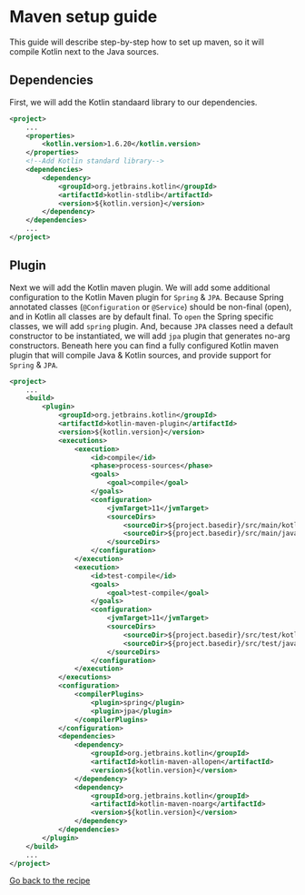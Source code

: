 # Maven setup guide

This guide will describe step-by-step how to set up maven, so it will compile Kotlin next to the Java sources. 

## Dependencies

First, we will add the Kotlin standaard library to our dependencies.  

````xml
<project>
    ...
    <properties>
        <kotlin.version>1.6.20</kotlin.version>
    </properties>
    <!--Add Kotlin standard library-->
    <dependencies>
        <dependency>
            <groupId>org.jetbrains.kotlin</groupId>
            <artifactId>kotlin-stdlib</artifactId>
            <version>${kotlin.version}</version>
        </dependency>
    </dependencies>
    ...
</project>
````    

## Plugin

Next we will add the Kotlin maven plugin. We will add some additional configuration to the Kotlin Maven plugin for ``Spring`` & ``JPA``. 
Because Spring annotated classes (``@Configuration`` or ``@Service``) should be non-final (open), and in Kotlin all classes are by default final.
To ``open`` the Spring specific classes, we will add  ``spring`` plugin. 
And, because ``JPA`` classes need a default constructor to be instantiated, we will add ``jpa`` plugin that generates no-arg constructors.
Beneath here you can find a fully configured Kotlin maven plugin that will compile Java & Kotlin sources, and provide support for `Spring` & `JPA`. 

````xml
<project>
    ...
    <build>
        <plugin>
            <groupId>org.jetbrains.kotlin</groupId>
            <artifactId>kotlin-maven-plugin</artifactId>
            <version>${kotlin.version}</version>
            <executions>
                <execution>
                    <id>compile</id>
                    <phase>process-sources</phase>
                    <goals>
                        <goal>compile</goal>
                    </goals>
                    <configuration>
                        <jvmTarget>11</jvmTarget>
                        <sourceDirs>
                            <sourceDir>${project.basedir}/src/main/kotlin</sourceDir>
                            <sourceDir>${project.basedir}/src/main/java</sourceDir>
                        </sourceDirs>
                    </configuration>
                </execution>
                <execution>
                    <id>test-compile</id>
                    <goals>
                        <goal>test-compile</goal>
                    </goals>
                    <configuration>
                        <jvmTarget>11</jvmTarget>
                        <sourceDirs>
                            <sourceDir>${project.basedir}/src/test/kotlin</sourceDir>
                            <sourceDir>${project.basedir}/src/test/java</sourceDir>
                        </sourceDirs>
                    </configuration>
                </execution>
            </executions>
            <configuration>
                <compilerPlugins>
                    <plugin>spring</plugin>
                    <plugin>jpa</plugin>
                </compilerPlugins>
            </configuration>
            <dependencies>
                <dependency>
                    <groupId>org.jetbrains.kotlin</groupId>
                    <artifactId>kotlin-maven-allopen</artifactId>
                    <version>${kotlin.version}</version>
                </dependency>
                <dependency>
                    <groupId>org.jetbrains.kotlin</groupId>
                    <artifactId>kotlin-maven-noarg</artifactId>
                    <version>${kotlin.version}</version>
                </dependency>
            </dependencies>
        </plugin>
    </build>
    ...
</project>

````

[Go back to the recipe](Recipe.md)
